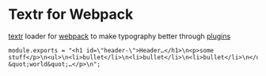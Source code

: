 # Textr for Webpack

[textr](https://github.com/shuvalov-anton/textr) loader for
[webpack](https://webpack.github.io/) to make typography better
through [plugins](https://www.npmjs.com/browse/keyword/textr)



```
module.exports = "<h1 id=\"header-\">Header…</h1>\n<p>some stuff</p>\n<ul>\n<li>bullet</li>\n<li>bullet</li>\n<li>bullet</li>\n</ul>\n<p>Hello &quot;world&quot;…</p>\n";
```
